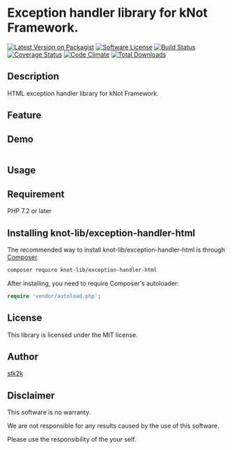 Exception handler library for kNot Framework.
=======================

[![Latest Version on Packagist](https://img.shields.io/packagist/v/knot-lib/exception-handler-html.svg?style=flat-square)](https://packagist.org/packages/knot-lib/exception-handler)
[![Software License](https://img.shields.io/badge/license-MIT-brightgreen.svg?style=flat-square)](LICENSE.md)
[![Build Status](https://travis-ci.org/knot-lib/exception-handler-html.svg?branch=master)](https://travis-ci.org/knot-lib/exception-handler)
[![Coverage Status](https://coveralls.io/repos/github/knot-lib/exception-handler-html/badge.svg?branch=master)](https://coveralls.io/github/knot-lib/exception-handler?branch=master)
[![Code Climate](https://codeclimate.com/github/knot-lib/exception-handler-html/badges/gpa.svg)](https://codeclimate.com/github/knot-lib/exception-handler)
[![Total Downloads](https://img.shields.io/packagist/dt/knot-lib/exception-handler-html.svg?style=flat-square)](https://packagist.org/packages/knot-lib/exception-handler)

## Description

HTML exception handler library for kNot Framework.


## Feature

## Demo

```php

```

## Usage

## Requirement

PHP 7.2 or later

## Installing knot-lib/exception-handler-html

The recommended way to install knot-lib/exception-handler-html is through
[Composer](http://getcomposer.org).

```bash
composer require knot-lib/exception-handler-html
```

After installing, you need to require Composer's autoloader:

```php
require 'vendor/autoload.php';
```

## License
This library is licensed under the MIT license.

## Author

[stk2k](https://github.com/stk2k)

## Disclaimer

This software is no warranty.

We are not responsible for any results caused by the use of this software.

Please use the responsibility of the your self.



